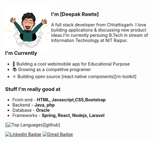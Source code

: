 <img align="left" width="150" height="150" src="https://raw.githubusercontent.com/Corruptthreat/Corruptthreat/master/assets/avatar.png"/>

### I'm [Deepak Rawte]

A full stack developer from Chhattisgarh. I love building applications & discussing new product ideas.I'm currently persuing B.Tech in stream of Information Technology at NIT Raipur.


### I'm Currently

- 📱 Building a cool web/mobile app for Educational Purpose
- 📚 Growing as a competitve programer
- ⚛️ Building open source [react native components][rn-toolkit]

### Stuff I'm really good at
- Front-end - **HTML, Javascript,CSS,Bootstrap**
- Backend - **Java, php**
- Database - **Oracle**
- Frameworks - **Spring, React, Nodejs, Laravel**

[![Top Languages](https://github-readme-stats.vercel.app/api/top-langs/?username=Corruptthreat&layout=compact)][github]

 [![Linkedin Badge](https://img.shields.io/badge/-deepakrawte-blue?style=flat-square&logo=Linkedin&logoColor=white&link=https://www.linkedin.com/in/deepakrawte/)](https://www.linkedin.com/in/deepakrawte/) 
[![Gmail Badge](https://img.shields.io/badge/-drawte786@gmail.com-c14438?style=flat-square&logo=Gmail&logoColor=white&link=mailto:drawte786@gmail.com)](mailto:drawte786@gmail.com)
